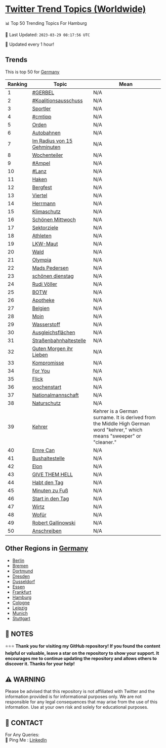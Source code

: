 [Twitter Trend Topics (Worldwide)](https://github.com/ErcinDedeoglu/Twitter-Trend-Topics)
==========


📊 Top 50 Trending Topics For Hamburg

📆 Last Updated: `2023-03-29 08:17:56 UTC`

🔧 Updated every 1 hour!


## Trends

This is top 50 for [Germany](</Germany>)

| Ranking | Topic | Mean |
| ------- | ------------ | ------------ |
| 1 | [#GERBEL](http://twitter.com/search?q=%23GERBEL) | N/A |
| 2 | [#Koalitionsausschuss](http://twitter.com/search?q=%23Koalitionsausschuss) | N/A |
| 3 | [Sportler](http://twitter.com/search?q=Sportler) | N/A |
| 4 | [#cmtipp](http://twitter.com/search?q=%23cmtipp) | N/A |
| 5 | [Orden](http://twitter.com/search?q=Orden) | N/A |
| 6 | [Autobahnen](http://twitter.com/search?q=Autobahnen) | N/A |
| 7 | [Im Radius von 15 Gehminuten](http://twitter.com/search?q=Im+Radius+von+15+Gehminuten) | N/A |
| 8 | [Wochenteiler](http://twitter.com/search?q=Wochenteiler) | N/A |
| 9 | [#Ampel](http://twitter.com/search?q=%23Ampel) | N/A |
| 10 | [#Lanz](http://twitter.com/search?q=%23Lanz) | N/A |
| 11 | [Haken](http://twitter.com/search?q=Haken) | N/A |
| 12 | [Bergfest](http://twitter.com/search?q=Bergfest) | N/A |
| 13 | [Viertel](http://twitter.com/search?q=Viertel) | N/A |
| 14 | [Herrmann](http://twitter.com/search?q=Herrmann) | N/A |
| 15 | [Klimaschutz](http://twitter.com/search?q=Klimaschutz) | N/A |
| 16 | [Schönen Mittwoch](http://twitter.com/search?q=Sch%c3%b6nen+Mittwoch) | N/A |
| 17 | [Sektorziele](http://twitter.com/search?q=Sektorziele) | N/A |
| 18 | [Athleten](http://twitter.com/search?q=Athleten) | N/A |
| 19 | [LKW-Maut](http://twitter.com/search?q=LKW-Maut) | N/A |
| 20 | [Wald](http://twitter.com/search?q=Wald) | N/A |
| 21 | [Olympia](http://twitter.com/search?q=Olympia) | N/A |
| 22 | [Mads Pedersen](http://twitter.com/search?q=Mads+Pedersen) | N/A |
| 23 | [schönen dienstag](http://twitter.com/search?q=sch%c3%b6nen+dienstag) | N/A |
| 24 | [Rudi Völler](http://twitter.com/search?q=Rudi+V%c3%b6ller) | N/A |
| 25 | [BOTW](http://twitter.com/search?q=BOTW) | N/A |
| 26 | [️Apotheke](http://twitter.com/search?q=%ef%b8%8fApotheke) | N/A |
| 27 | [Belgien](http://twitter.com/search?q=Belgien) | N/A |
| 28 | [Moin](http://twitter.com/search?q=Moin) | N/A |
| 29 | [Wasserstoff](http://twitter.com/search?q=Wasserstoff) | N/A |
| 30 | [Ausgleichsflächen](http://twitter.com/search?q=Ausgleichsfl%c3%a4chen) | N/A |
| 31 | [Straßenbahnhaltestelle](http://twitter.com/search?q=Stra%c3%9fenbahnhaltestelle) | N/A |
| 32 | [Guten Morgen ihr Lieben](http://twitter.com/search?q=Guten+Morgen+ihr+Lieben) | N/A |
| 33 | [Kompromisse](http://twitter.com/search?q=Kompromisse) | N/A |
| 34 | [For You](http://twitter.com/search?q=For+You) | N/A |
| 35 | [Flick](http://twitter.com/search?q=Flick) | N/A |
| 36 | [wochenstart](http://twitter.com/search?q=wochenstart) | N/A |
| 37 | [Nationalmannschaft](http://twitter.com/search?q=Nationalmannschaft) | N/A |
| 38 | [Naturschutz](http://twitter.com/search?q=Naturschutz) | N/A |
| 39 | [Kehrer](http://twitter.com/search?q=Kehrer) | Kehrer is a German surname. It is derived from the Middle High German word "kehrer," which means "sweeper" or "cleaner." |
| 40 | [Emre Can](http://twitter.com/search?q=Emre+Can) | N/A |
| 41 | [Bushaltestelle](http://twitter.com/search?q=Bushaltestelle) | N/A |
| 42 | [Elon](http://twitter.com/search?q=Elon) | N/A |
| 43 | [GIVE THEM HELL](http://twitter.com/search?q=GIVE+THEM+HELL) | N/A |
| 44 | [Habt den Tag](http://twitter.com/search?q=Habt+den+Tag) | N/A |
| 45 | [Minuten zu Fuß](http://twitter.com/search?q=Minuten+zu+Fu%c3%9f) | N/A |
| 46 | [Start in den Tag](http://twitter.com/search?q=Start+in+den+Tag) | N/A |
| 47 | [Wirtz](http://twitter.com/search?q=Wirtz) | N/A |
| 48 | [Wofür](http://twitter.com/search?q=Wof%c3%bcr) | N/A |
| 49 | [Robert Gallinowski](http://twitter.com/search?q=Robert+Gallinowski) | N/A |
| 50 | [Anschreiben](http://twitter.com/search?q=Anschreiben) | N/A |



## Other Regions in [Germany](</Germany>)

* [Berlin](</Germany/Berlin.md>)
* [Bremen](</Germany/Bremen.md>)
* [Dortmund](</Germany/Dortmund.md>)
* [Dresden](</Germany/Dresden.md>)
* [Dusseldorf](</Germany/Dusseldorf.md>)
* [Essen](</Germany/Essen.md>)
* [Frankfurt](</Germany/Frankfurt.md>)
* [Hamburg](</Germany/Hamburg.md>)
* [Cologne](</Germany/Cologne.md>)
* [Leipzig](</Germany/Leipzig.md>)
* [Munich](</Germany/Munich.md>)
* [Stuttgart](</Germany/Stuttgart.md>)



## 📝 NOTES

⭐⭐⭐ **Thank you for visiting my GitHub repository! If you found the content helpful or valuable, leave a star on the repository to show your support. It encourages me to continue updating the repository and allows others to discover it. Thanks for your help!**


## ⚠️ WARNING

Please be advised that this repository is not affiliated with Twitter and the information provided is for informational purposes only. We are not responsible for any legal consequences that may arise from the use of this information. Use at your own risk and solely for educational purposes.


## 📨 CONTACT

 For Any Queries:  
            🏓 Ping Me : [LinkedIn](https://www.linkedin.com/in/ercindedeoglu/)
